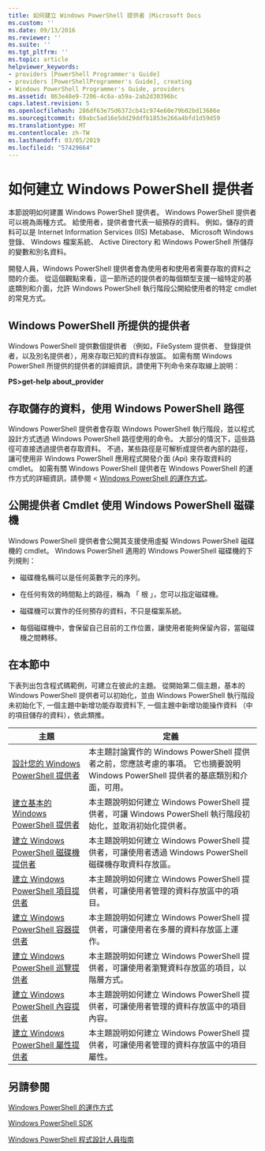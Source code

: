 ```yaml
---
title: 如何建立 Windows PowerShell 提供者 |Microsoft Docs
ms.custom: ''
ms.date: 09/13/2016
ms.reviewer: ''
ms.suite: ''
ms.tgt_pltfrm: ''
ms.topic: article
helpviewer_keywords:
- providers [PowerShell Programmer's Guide]
- providers [PowerShellProgrammer's Guide], creating
- Windows PowerShell Programmer's Guide, providers
ms.assetid: 863e48e9-7206-4c6a-a59a-2ab2d30396bc
caps.latest.revision: 5
ms.openlocfilehash: 286df63e75d6372cb41c974e60e79b02bd13686e
ms.sourcegitcommit: 69abc5ad16e5dd29ddfb1853e266a4bfd1d59d59
ms.translationtype: MT
ms.contentlocale: zh-TW
ms.lasthandoff: 03/05/2019
ms.locfileid: "57429664"
---
```

# <a name="how-to-create-a-windows-powershell-provider"></a>如何建立 Windows PowerShell 提供者

本節說明如何建置 Windows PowerShell 提供者。 Windows PowerShell 提供者可以視為兩種方式。 給使用者，提供者會代表一組預存的資料。 例如，儲存的資料可以是 Internet Information Services (IIS) Metabase、 Microsoft Windows 登錄、 Windows 檔案系統、 Active Directory 和 Windows PowerShell 所儲存的變數和別名資料。

開發人員，Windows PowerShell 提供者會為使用者和使用者需要存取的資料之間的介面。 從這個觀點來看，這一節所述的提供者的每個類型支援一組特定的基底類別和介面，允許 Windows PowerShell 執行階段公開給使用者的特定 cmdlet 的常見方式。

## <a name="providers-provided-by-windows-powershell"></a>Windows PowerShell 所提供的提供者

Windows PowerShell 提供數個提供者 （例如，FileSystem 提供者、 登錄提供者，以及別名提供者），用來存取已知的資料存放區。 如需有關 Windows PowerShell 所提供的提供者的詳細資訊，請使用下列命令來存取線上說明：

**PS>get-help about_provider**

## <a name="accessing-the-stored-data-using-windows-powershell-paths"></a>存取儲存的資料，使用 Windows PowerShell 路徑

Windows PowerShell 提供者會存取 Windows PowerShell 執行階段，並以程式設計方式透過 Windows PowerShell 路徑使用的命令。 大部分的情況下，這些路徑可直接透過提供者存取資料。 不過，某些路徑是可解析成提供者內部的路徑，讓可使用非 Windows PowerShell 應用程式開發介面 (Api) 來存取資料的 cmdlet。 如需有關 Windows PowerShell 提供者在 Windows PowerShell 的運作方式的詳細資訊，請參閱 < [Windows PowerShell 的運作方式](http://msdn.microsoft.com/en-us/ced30e23-10af-4700-8933-49873bd84d58)。

## <a name="exposing-provider-cmdlets-using-windows-powershell-drives"></a>公開提供者 Cmdlet 使用 Windows PowerShell 磁碟機

Windows PowerShell 提供者會公開其支援使用虛擬 Windows PowerShell 磁碟機的 cmdlet。 Windows PowerShell 適用的 Windows PowerShell 磁碟機的下列規則：

- 磁碟機名稱可以是任何英數字元的序列。

- 在任何有效的時間點上的路徑，稱為 「 根 」，您可以指定磁碟機。

- 磁碟機可以實作的任何預存的資料，不只是檔案系統。

- 每個磁碟機中，會保留自己目前的工作位置，讓使用者能夠保留內容，當磁碟機之間轉移。

## <a name="in-this-section"></a>在本節中

下表列出包含程式碼範例，可建立在彼此的主題。 從開始第二個主題，基本的 Windows PowerShell 提供者可以初始化，並由 Windows PowerShell 執行階段未初始化下, 一個主題中新增功能存取資料下, 一個主題中新增功能操作資料 （中的項目儲存的資料），依此類推。

|主題|定義|
|-----------|----------------|
|[設計您的 Windows PowerShell 提供者](./designing-your-windows-powershell-provider.md)|本主題討論實作的 Windows PowerShell 提供者之前，您應該考慮的事項。 它也摘要說明 Windows PowerShell 提供者的基底類別和介面，可用。|
|[建立基本的 Windows PowerShell 提供者](./creating-a-basic-windows-powershell-provider.md)|本主題說明如何建立 Windows PowerShell 提供者，可讓 Windows PowerShell 執行階段初始化，並取消初始化提供者。|
|[建立 Windows PowerShell 磁碟機提供者](./creating-a-windows-powershell-drive-provider.md)|本主題說明如何建立 Windows PowerShell 提供者，可讓使用者透過 Windows PowerShell 磁碟機存取資料存放區。|
|[建立 Windows PowerShell 項目提供者](./creating-a-windows-powershell-item-provider.md)|本主題說明如何建立 Windows PowerShell 提供者，可讓使用者管理的資料存放區中的項目。|
|[建立 Windows PowerShell 容器提供者](./creating-a-windows-powershell-container-provider.md)|本主題說明如何建立 Windows PowerShell 提供者，可讓使用者在多層的資料存放區上運作。|
|[建立 Windows PowerShell 巡覽提供者](./creating-a-windows-powershell-navigation-provider.md)|本主題說明如何建立 Windows PowerShell 提供者，可讓使用者瀏覽資料存放區的項目，以階層方式。|
|[建立 Windows PowerShell 內容提供者](./creating-a-windows-powershell-content-provider.md)|本主題說明如何建立 Windows PowerShell 提供者，可讓使用者管理的資料存放區中的項目內容。|
|[建立 Windows PowerShell 屬性提供者](./creating-a-windows-powershell-property-provider.md)|本主題說明如何建立 Windows PowerShell 提供者，可讓使用者管理的資料存放區中的項目屬性。|

## <a name="see-also"></a>另請參閱

[Windows PowerShell 的運作方式](http://msdn.microsoft.com/en-us/ced30e23-10af-4700-8933-49873bd84d58)

[Windows PowerShell SDK](../windows-powershell-reference.md)

[Windows PowerShell 程式設計人員指南](./windows-powershell-programmer-s-guide.md)